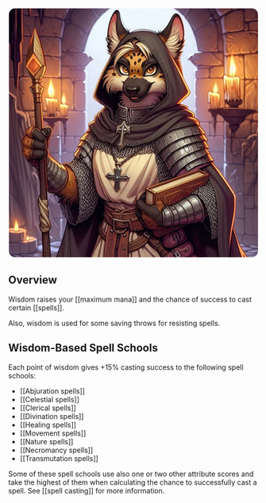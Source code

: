 ![wisdom](/uploads/Wisdom/wisdom.webp)

## Overview

Wisdom raises your [[maximum mana]] and the chance of success to cast certain [[spells]].

Also, wisdom is used for some saving throws for resisting spells.

## Wisdom-Based Spell Schools

 Each point of wisdom gives +15% casting success to the following spell schools:

- [[Abjuration spells]]
- [[Celestial spells]]
- [[Clerical spells]]
- [[Divination spells]]
- [[Healing spells]]
- [[Movement spells]]
- [[Nature spells]]
- [[Necromancy spells]]
- [[Transmutation spells]]

Some of these spell schools use also one or two other attribute scores and take the highest of them when calculating the chance to successfully cast a spell. See [[spell casting]] for more information.